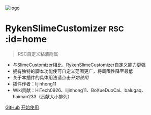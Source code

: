 <!-- _coverpage.md -->

![logo](https://cdn.jsdelivr.net/gh/SlimefunReloadingProject/RykenSlimeCustomizer-Wiki@master/images/logo.svg)

# RykenSlimeCustomizer <small>RSC</small> :id=home

> RSC自定义粘液附属

- 与SlimeCustomizer相比，RykenSlimeCustomizer自定义能力更强
- 拥有独特的脚本功能使可自定义范围更广，将局限性降至最低
- 关于本插件的具体用法请点击*开始使用*
- 插件作者：lijinhong11
- Wiki贡献：HiTech0926、lijinhong11、BoXueDuoCai、balugaq、haiman233（贡献大小排列）

[GitHub](https://github.com/SlimefunReloadingProject/RykenSlimeCustomizer)
[开始使用](README)
